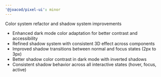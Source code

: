 ```yaml
---
'@joacod/pixel-ui': minor
---
```


Color system refactor and shadow system improvements

- Enhanced dark mode color adaptation for better contrast and accessibility
- Refined shadow system with consistent 3D effect across components
- Improved shadow transitions between normal and focus states (2px to 3px)
- Better shadow color contrast in dark mode with inverted shadows
- Consistent shadow behavior across all interactive states (hover, focus, active)
